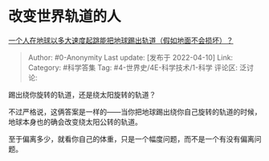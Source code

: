 # 改变世界轨道的人
[一个人在地球以多大速度起跳能把地球踢出轨道（假如地面不会损坏）？](https://www.zhihu.com/question/527062952/answer/2432448988)

> Author: #0-Anonymity
> Last update: [发布于 2022-04-10]
> Link:
> Category: #科学答集
> Tag: #4-世界史/4E-科学技术/1-科学
> 评论区:
> 泛讨论:

踢出绕你旋转的轨道，还是绕太阳旋转的轨道？

不过严格说，这俩答案是一样的——当你把地球踢出绕你自己旋转的轨道的时候，地球本身也的确会改变绕太阳公转的轨道。

至于偏离多少，就看你自己的体重，只是一个幅度问题，而不是一个有没有偏离问题。
